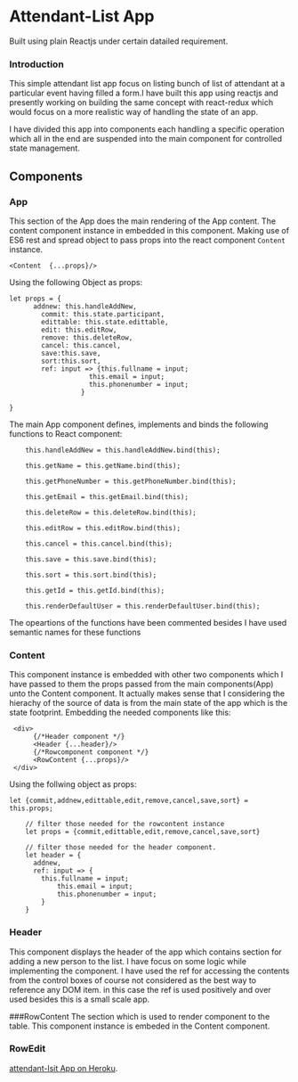 # Attendant-List App
Built using plain Reactjs under certain datailed requirement.

### Introduction

This simple attendant list app focus on listing bunch of list of attendant at a particular event having filled a form.I have built this app using reactjs and presently working on building the same concept with react-redux which would focus on a more realistic way of handling the state of an app. 

I have divided this app into components each handling a specific operation which all in the end are suspended into the main component for controlled state management.

## Components

### App
This section of the App does the main rendering of the App content. The content component instance in embedded in this component. Making use of ES6 rest and spread object to pass props into the react component `Content` instance.
```
<Content  {...props}/>
``` 
Using the following Object  as props:
```
let props = {
      addnew: this.handleAddNew,
        commit: this.state.participant,
        edittable: this.state.edittable,
        edit: this.editRow,
        remove: this.deleteRow,
        cancel: this.cancel,
        save:this.save,
        sort:this.sort,
        ref: input => {this.fullname = input;
                    this.email = input;
                    this.phonenumber = input;
                  }
                          
}
```
The main App component defines, implements and binds the following functions to React component:
```
    this.handleAddNew = this.handleAddNew.bind(this);
    
    this.getName = this.getName.bind(this);
    
    this.getPhoneNumber = this.getPhoneNumber.bind(this);
    
    this.getEmail = this.getEmail.bind(this);
    
    this.deleteRow = this.deleteRow.bind(this);
    
    this.editRow = this.editRow.bind(this);
    
    this.cancel = this.cancel.bind(this);
    
    this.save = this.save.bind(this);
    
    this.sort = this.sort.bind(this);
    
    this.getId = this.getId.bind(this);
    
    this.renderDefaultUser = this.renderDefaultUser.bind(this);
```
The opeartions of the functions have been commented besides I have used semantic names for these functions

### Content

This component instance is embedded with other two components which I have passed to them the props passed from the main components(App) unto the Content component. It actually makes sense that I considering the hierachy of the source of data is from the main state of the app which is the state footprint.
Embedding the needed components like this:
```
 <div> 
      {/*Header component */}          
      <Header {...header}/>
      {/*Rowcomponent component */} 
      <RowContent {...props}/>          
 </div>
```
Using the follwing object as props:
```
let {commit,addnew,edittable,edit,remove,cancel,save,sort} = this.props;

    // filter those needed for the rowcontent instance
    let props = {commit,edittable,edit,remove,cancel,save,sort}

    // filter those needed for the header component.
    let header = {
      addnew,
      ref: input => {
        this.fullname = input;
            this.email = input;
            this.phonenumber = input;
        }
    }
```


### Header
This component displays the header of the app which contains section for adding a new person to the list. I have focus on some logic while implementing the component. I have used the ref for accessing the contents from the control boxes of course not considered as the best way to reference any DOM item. in this case the ref is used positively and over used besides this is a small scale app.

###RowContent
The section which is used to render component to the table. This component instance is embeded in the Content component.

### RowEdit

[attendant-lsit App on Heroku](https://attendant-list.herokuapp.com/).


